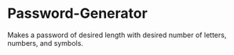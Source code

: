 # Password-Generator

Makes a password of desired length with desired number of letters, numbers, and symbols. 
